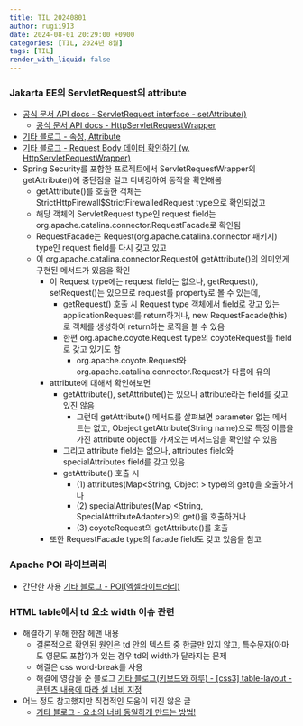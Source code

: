 ```yaml
---
title: TIL 20240801
author: rugii913
date: 2024-08-01 20:29:00 +0900
categories: [TIL, 2024년 8월]
tags: [TIL]
render_with_liquid: false
---
```


### Jakarta EE의 ServletRequest의 attribute
- [공식 문서 API docs - ServletRequest interface - setAttribute()](https://jakarta.ee/specifications/platform/10/apidocs/jakarta/servlet/servletrequest#setAttribute(java.lang.String,java.lang.Object))
  - [공식 문서 API docs - HttpServletRequestWrapper](https://jakarta.ee/specifications/platform/10/apidocs/jakarta/servlet/http/httpservletrequestwrapper)
- [기타 블로그 - 속성, Attribute](https://webfirewood.tistory.com/45)
- [기타 블로그 - Request Body 데이터 확인하기 \(w. HttpServletRequestWrapper\)](https://velog.io/@ililil9482/Request-Body-데이터-확인하기-w.-HttpServletRequestWrapper)
- Spring Security를 포함한 프로젝트에서 ServletRequestWrapper의 getAttribute()에 중단점을 걸고 디버깅하여 동작을 확인해봄
  - getAttribute()를 호출한 객체는 StrictHttpFirewall$StrictFirewalledRequest type으로 확인되었고
  - 해당 객체의 ServletRequest type인 request field는 org.apache.catalina.connector.RequestFacade로 확인됨
  - RequestFacade는 Request(org.apache.catalina.connector 패키지) type인 request field를 다시 갖고 있고
  - 이 org.apache.catalina.connector.Request에 getAttribute()의 의미있게 구현된 메서드가 있음을 확인
    - 이 Request type에는 request field는 없으나, getRequest(), setRequest()는 있으므로 request를 property로 볼 수 있는데,
      - getRequest() 호출 시 Request type 객체에서 field로 갖고 있는 applicationRequest를 return하거나, new RequestFacade(this)로 객체를 생성하여 return하는 로직을 볼 수 있음
      - 한편 org.apache.coyote.Request type의 coyoteRequest를 field로 갖고 있기도 함
        - org.apache.coyote.Request와 org.apache.catalina.connector.Request가 다름에 유의
    - attribute에 대해서 확인해보면
      - getAttribute(), setAttribute()는 있으나 attribute라는 field를 갖고 있진 않음
        - 그런데 getAttribute() 메서드를 살펴보면 parameter 없는 메서드는 없고, Obeject getAttribute(String name)으로 특정 이름을 가진 attribute object를 가져오는 메서드임을 확인할 수 있음
      - 그리고 attribute field는 없으나, attributes field와 specialAttributes field를 갖고 있음
      - getAttribute() 호출 시
        - (1) attributes\(Map\<String, Object \> type\)의 get()을 호출하거나
        - (2) specialAttributes\(Map \<String, SpecialAttributeAdapter\>\)의 get()을 호출하거나
        - (3) coyoteRequest의 getAttribute()를 호출
    - 또한 RequestFacade type의 facade field도 갖고 있음을 참고

### Apache POI 라이브러리
- 간단한 사용 [기타 블로그 - POI\(엑셀라이브러리\)](https://otep.tistory.com/143)

### HTML table에서 td 요소 width 이슈 관련
- 해결하기 위해 한참 헤맨 내용
  - 결론적으로 확인된 원인은 td 안의 텍스트 중 한글만 있지 않고, 특수문자(아마도 영문도 포함?)가 있는 경우 td의 width가 달라지는 문제
  - 해결은 css word-break를 사용
  - 해결에 영감을 준 블로그 [기타 블로그\(키보드와 하루\) - \[css3\] table-layout - 콘텐츠 내용에 따라 셀 너비 지정](https://devjhs.tistory.com/642)
- 어느 정도 참고했지만 직접적인 도움이 되진 않은 글
  - [기타 블로그 - 요소의 너비 동일하게 만드는 방법!](https://velog.io/@aepee/%EC%9A%94%EC%86%8C%EC%9D%98-%EB%84%88%EB%B9%84-%EB%8F%99%EC%9D%BC%ED%95%98%EA%B2%8C-%EB%A7%8C%EB%93%9C%EB%8A%94-%EB%B0%A9%EB%B2%95-display-table)
